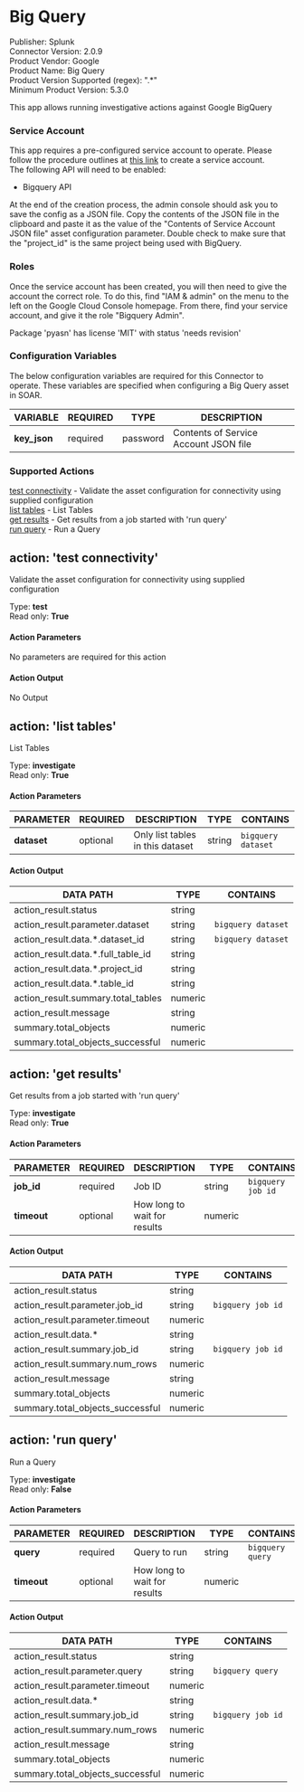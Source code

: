 [comment]: # "Auto-generated SOAR connector documentation"
# Big Query

Publisher: Splunk  
Connector Version: 2\.0\.9  
Product Vendor: Google  
Product Name: Big Query  
Product Version Supported (regex): "\.\*"  
Minimum Product Version: 5\.3\.0  

This app allows running investigative actions against Google BigQuery

[comment]: # "    File: README.md"
[comment]: # "    Copyright (c) 2018-2022 Splunk Inc."
[comment]: # ""
[comment]: # "Licensed under the Apache License, Version 2.0 (the 'License');"
[comment]: # "you may not use this file except in compliance with the License."
[comment]: # "You may obtain a copy of the License at"
[comment]: # ""
[comment]: # "    http://www.apache.org/licenses/LICENSE-2.0"
[comment]: # ""
[comment]: # "Unless required by applicable law or agreed to in writing, software distributed under"
[comment]: # "the License is distributed on an 'AS IS' BASIS, WITHOUT WARRANTIES OR CONDITIONS OF ANY KIND,"
[comment]: # "either express or implied. See the License for the specific language governing permissions"
[comment]: # "and limitations under the License."
[comment]: # ""
### Service Account

This app requires a pre-configured service account to operate. Please follow the procedure outlines
at [this link](https://support.google.com/a/answer/7378726?hl=en) to create a service account.  
The following API will need to be enabled:

-   Bigquery API

At the end of the creation process, the admin console should ask you to save the config as a JSON
file. Copy the contents of the JSON file in the clipboard and paste it as the value of the "Contents
of Service Account JSON file" asset configuration parameter. Double check to make sure that the
"project_id" is the same project being used with BigQuery.

### Roles

Once the service account has been created, you will then need to give the account the correct role.
To do this, find "IAM & admin" on the menu to the left on the Google Cloud Console homepage. From
there, find your service account, and give it the role "Bigquery Admin".

Package 'pyasn' has license 'MIT' with status 'needs revision'


### Configuration Variables
The below configuration variables are required for this Connector to operate.  These variables are specified when configuring a Big Query asset in SOAR.

VARIABLE | REQUIRED | TYPE | DESCRIPTION
-------- | -------- | ---- | -----------
**key\_json** |  required  | password | Contents of Service Account JSON file

### Supported Actions  
[test connectivity](#action-test-connectivity) - Validate the asset configuration for connectivity using supplied configuration  
[list tables](#action-list-tables) - List Tables  
[get results](#action-get-results) - Get results from a job started with 'run query'  
[run query](#action-run-query) - Run a Query  

## action: 'test connectivity'
Validate the asset configuration for connectivity using supplied configuration

Type: **test**  
Read only: **True**

#### Action Parameters
No parameters are required for this action

#### Action Output
No Output  

## action: 'list tables'
List Tables

Type: **investigate**  
Read only: **True**

#### Action Parameters
PARAMETER | REQUIRED | DESCRIPTION | TYPE | CONTAINS
--------- | -------- | ----------- | ---- | --------
**dataset** |  optional  | Only list tables in this dataset | string |  `bigquery dataset` 

#### Action Output
DATA PATH | TYPE | CONTAINS
--------- | ---- | --------
action\_result\.status | string | 
action\_result\.parameter\.dataset | string |  `bigquery dataset` 
action\_result\.data\.\*\.dataset\_id | string |  `bigquery dataset` 
action\_result\.data\.\*\.full\_table\_id | string | 
action\_result\.data\.\*\.project\_id | string | 
action\_result\.data\.\*\.table\_id | string | 
action\_result\.summary\.total\_tables | numeric | 
action\_result\.message | string | 
summary\.total\_objects | numeric | 
summary\.total\_objects\_successful | numeric |   

## action: 'get results'
Get results from a job started with 'run query'

Type: **investigate**  
Read only: **True**

#### Action Parameters
PARAMETER | REQUIRED | DESCRIPTION | TYPE | CONTAINS
--------- | -------- | ----------- | ---- | --------
**job\_id** |  required  | Job ID | string |  `bigquery job id` 
**timeout** |  optional  | How long to wait for results | numeric | 

#### Action Output
DATA PATH | TYPE | CONTAINS
--------- | ---- | --------
action\_result\.status | string | 
action\_result\.parameter\.job\_id | string |  `bigquery job id` 
action\_result\.parameter\.timeout | numeric | 
action\_result\.data\.\* | string | 
action\_result\.summary\.job\_id | string |  `bigquery job id` 
action\_result\.summary\.num\_rows | numeric | 
action\_result\.message | string | 
summary\.total\_objects | numeric | 
summary\.total\_objects\_successful | numeric |   

## action: 'run query'
Run a Query

Type: **investigate**  
Read only: **False**

#### Action Parameters
PARAMETER | REQUIRED | DESCRIPTION | TYPE | CONTAINS
--------- | -------- | ----------- | ---- | --------
**query** |  required  | Query to run | string |  `bigquery query` 
**timeout** |  optional  | How long to wait for results | numeric | 

#### Action Output
DATA PATH | TYPE | CONTAINS
--------- | ---- | --------
action\_result\.status | string | 
action\_result\.parameter\.query | string |  `bigquery query` 
action\_result\.parameter\.timeout | numeric | 
action\_result\.data\.\* | string | 
action\_result\.summary\.job\_id | string |  `bigquery job id` 
action\_result\.summary\.num\_rows | numeric | 
action\_result\.message | string | 
summary\.total\_objects | numeric | 
summary\.total\_objects\_successful | numeric | 